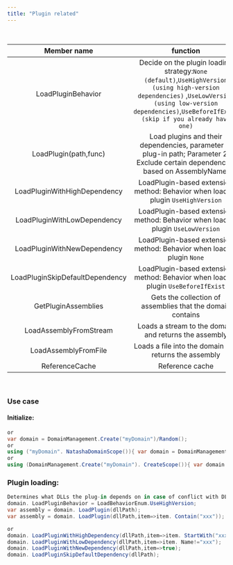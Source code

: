 ```yaml
---
title: "Plugin related"
---
```


<br/>

|           Member name           |                                                                                                   function                                                                                                    |
|:-------------------------------:|:-------------------------------------------------------------------------------------------------------------------------------------------------------------------------------------------------------------:|
|       LoadPluginBehavior        | Decide on the plugin loading strategy:`None (default)`,`UseHighVersion (using high-version dependencies)` ,`UseLowVersion (using low-version dependencies)`,`UseBeforeIfExist (skip if you already have one)` |
|      LoadPlugin(path,func)      |                                       Load plugins and their dependencies, parameter 1: plug-in path; Parameter 2: Exclude certain dependencies based on AssemblyName;                                        |
|  LoadPluginWithHighDependency   |                                                               LoadPlugin-based extension method: Behavior when loading plugin `UseHighVersion`                                                                |
|   LoadPluginWithLowDependency   |                                                                LoadPlugin-based extension method: Behavior when loading plugin `UseLowVersion`                                                                |
|   LoadPluginWithNewDependency   |                                                                    LoadPlugin-based extension method: Behavior when loading plugin `None`                                                                     |
| LoadPluginSkipDefaultDependency |                                                              LoadPlugin-based extension method: Behavior when loading plugin `UseBeforeIfExist`                                                               |
|       GetPluginAssemblies       |                                                                          Gets the collection of assemblies that the domain contains                                                                           |
|     LoadAssemblyFromStream      |                                                                             Loads a stream to the domain and returns the assembly                                                                             |
|      LoadAssemblyFromFile       |                                                                             Loads a file into the domain and returns the assembly                                                                             |
|         ReferenceCache          |                                                                                                Reference cache                                                                                                |


<br/>

### Use case

#### Initialize:
```c#
or
var domain = DomainManagement.Create("myDomain")/Random();
or
using ("myDomain". NatashaDomainScope()){ var domain = DomainManagement.CurrentDomain;  }
or
using (DomainManagement.Create("myDomain"). CreateScope()){ var domain = DomainManagement.CurrentDomain; }
```

### Plugin loading:
```c#
Determines what DLLs the plug-in depends on in case of conflict with DLLs loaded by the main domain
domain. LoadPluginBehavior = LoadBehaviorEnum.UseHighVersion;
var assembly = domain. LoadPlugin(dllPath);
var assembly = domain. LoadPlugin(dllPath,item=>item. Contain("xxx"));

or
domain. LoadPluginWithHighDependency(dllPath,item=>item. StartWith("xxx"));
domain. LoadPluginWithLowDependency(dllPath,item=>item. Name!="xxx");
domain. LoadPluginWithNewDependency(dllPath,item=>true);
domain. LoadPluginSkipDefaultDependency(dllPath);
```